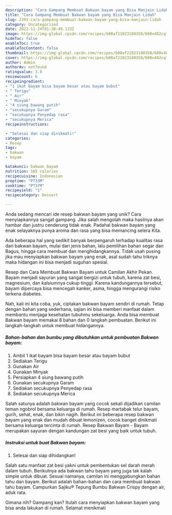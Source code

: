 ```yaml
---
description: "Cara Gampang Membuat Bakwan bayam yang Bisa Manjain Lidah"
title: "Cara Gampang Membuat Bakwan bayam yang Bisa Manjain Lidah"
slug: 2391-cara-gampang-membuat-bakwan-bayam-yang-bisa-manjain-lidah
category: Uncategorized
date: 2022-11-24T01:38:49.133Z
image: https://img-global.cpcdn.com/recipes/b08af21023180358/680x482cq70/bakwan-bayam-foto-resep-utama.jpg
hideToc: false
enableToc: true
enableTocContent: false
thumbnail: https://img-global.cpcdn.com/recipes/b08af21023180358/680x482cq70/bakwan-bayam-foto-resep-utama.jpg
cover: https://img-global.cpcdn.com/recipes/b08af21023180358/680x482cq70/bakwan-bayam-foto-resep-utama.jpg
author: Admin
authorAv: notfound
ratingvalue: 3.8
reviewcount: 6
recipeingredient:
- "1 ikat bayam bisa bayam besar atau bayam bubut"
- " Terigu"
- " Air"
- " Minyak"
- "4 siung bawang putih"
- "secukupnya Garam"
- "secukupnya Penyedap rasa"
- "secukupnya Merica"
recipeinstructions:

- "Selesai dan siap dinikmati!"
categories:
- Resep
tags:
- bakwan
- bayam

katakunci: bakwan bayam 
nutrition: 165 calories
recipecuisine: Indonesian
preptime: "PT33M"
cooktime: "PT37M"
recipeyield: "1"
recipecategory: Dessert

---
```





Anda sedang mencari ide resep bakwan bayam yang unik? Cara menyiapkannya sangat gampang. Jika salah mengolah maka hasilnya akan hambar dan justru cenderung tidak enak. Padahal bakwan bayam yang enak selayaknya punya aroma dan rasa yang bisa memancing selera Kita.





Ada beberapa hal yang sedikit banyak berpengaruh terhadap kualitas rasa dari bakwan bayam, mulai dari jenis bahan, lalu pemilihan bahan segar dan Bagus, hingga cara membuat dan menghidangkannya. Tidak usah pusing jika mau menyiapkan bakwan bayam yang enak,      asal sudah tahu triknya maka hidangan ini bisa menjadi suguhan spesial.














Resep dan Cara Membuat Bakwan Bayam untuk Camilan Akhir Pekan. Bayam menjadi sayuran yang sangat bergizi untuk tubuh, karena zat besi, magnesium, dan kalsiumnya cukup tinggi. Karena kandungannya tersebut, bayam dipercaya bisa mencegah kanker, asma, hingga mengurangi risiko terkena diabetes.






Nah, kali ini kita coba, yuk, ciptakan bakwan bayam sendiri di rumah. Tetap dengan bahan yang sederhana, sajian ini bisa memberi manfaat dalam membantu menjaga kesehatan tubuhmu sekeluarga. Anda bisa membuat Bakwan bayam memakai 8 bahan dan 0 langkah pembuatan. Berikut ini langkah-langkah untuk membuat hidangannya.

<!--inarticleads1-->

##### Bahan-bahan dan bumbu yang dibutuhkan untuk pembuatan Bakwan bayam:

1. Ambil 1 ikat bayam bisa bayam besar atau bayam bubut
1. Sediakan  Terigu
1. Gunakan  Air
1. Gunakan  Minyak
1. Persiapkan 4 siung bawang putih
1. Gunakan secukupnya Garam
1. Sediakan secukupnya Penyedap rasa
1. Sediakan secukupnya Merica


Salah satunya adalah bakwan bayam yang cocok sekali dijadikan camilan teman ngobrol bersama keluarga di rumah. Resep martabak telur bayam, gurih, sehat, enak, dan bikin nagih. Berikut ini beberapa resep bakwan bayam yang enak dan mudah dibuat lemonizen, cocok banget dinikmati bersama keluarga tercinta di rumah. Resep Bakwan Bayam - Bayam merupakan sayuran dengan kandungan zat besi yang baik untuk tubuh. 

<!--inarticleads2-->

##### Instruksi untuk buat Bakwan bayam:


1. Selesai dan siap dihidangkan!

Salah satu manfaat zat besi yakni untuk pembentukan sel darah merah dalam tubuh. Berikutnya ada bakwan tahu bayam yang juga tak kalah simple untuk dibuat. Sesuai namanya, camilan ini menggabungkan bahan tahu dan bayam. Berikut adalah bahan-bahan dan cara membuat bakwan tahu bayam. Campurkan Sajiku® Tepung Bumbu Bakwan Crispy dengan air, aduk rata. 

Gimana nih? Gampang kan? Itulah cara menyiapkan bakwan bayam yang bisa anda lakukan di rumah. Selamat menikmati
